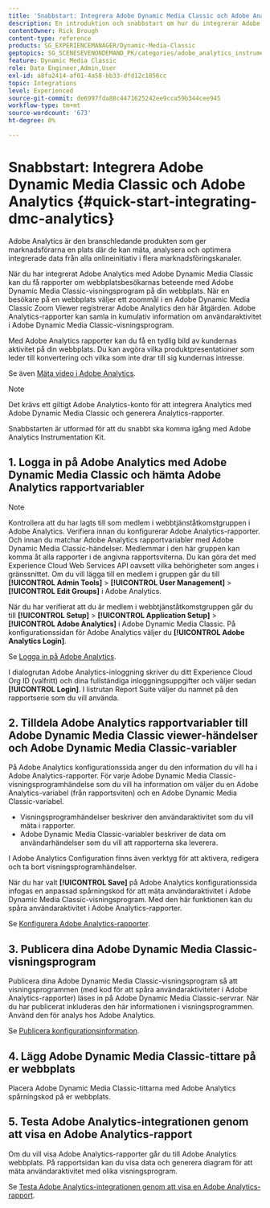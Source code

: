 ```yaml
---
title: 'Snabbstart: Integrera Adobe Dynamic Media Classic och Adobe Analytics'
description: En introduktion och snabbstart om hur du integrerar Adobe Dynamic Media Classic och Adobe Analytics.
contentOwner: Rick Brough
content-type: reference
products: SG_EXPERIENCEMANAGER/Dynamic-Media-Classic
geptopics: SG_SCENESEVENONDEMAND_PK/categories/adobe_analytics_instrumentation_kit
feature: Dynamic Media Classic
role: Data Engineer,Admin,User
exl-id: a8fa2414-af01-4a58-bb33-dfd12c1056cc
topic: Integrations
level: Experienced
source-git-commit: de6997fda88c4471625242ee9cca59b344cee945
workflow-type: tm+mt
source-wordcount: '673'
ht-degree: 0%

---
```


# Snabbstart: Integrera Adobe Dynamic Media Classic och Adobe Analytics {#quick-start-integrating-dmc-analytics}

Adobe Analytics är den branschledande produkten som ger marknadsförarna en plats där de kan mäta, analysera och optimera integrerade data från alla onlineinitiativ i flera marknadsföringskanaler.

När du har integrerat Adobe Analytics med Adobe Dynamic Media Classic kan du få rapporter om webbplatsbesökarnas beteende med Adobe Dynamic Media Classic-visningsprogram på din webbplats. När en besökare på en webbplats väljer ett zoommål i en Adobe Dynamic Media Classic Zoom Viewer registrerar Adobe Analytics den här åtgärden. Adobe Analytics-rapporter kan samla in kumulativ information om användaraktivitet i Adobe Dynamic Media Classic-visningsprogram.

Med Adobe Analytics rapporter kan du få en tydlig bild av kundernas aktivitet på din webbplats. Du kan avgöra vilka produktpresentationer som leder till konvertering och vilka som inte drar till sig kundernas intresse.

Se även [Mäta video i Adobe Analytics](https://experienceleague.adobe.com/sv/docs/media-analytics/using/media-overview).

>[!NOTE]
>
>Det krävs ett giltigt Adobe Analytics-konto för att integrera Analytics med Adobe Dynamic Media Classic och generera Analytics-rapporter.

Snabbstarten är utformad för att du snabbt ska komma igång med Adobe Analytics Instrumentation Kit.

## &#x200B;1. Logga in på Adobe Analytics med Adobe Dynamic Media Classic och hämta Adobe Analytics rapportvariabler

>[!NOTE]
>
>Kontrollera att du har lagts till som medlem i webbtjänståtkomstgruppen i Adobe Analytics. Verifiera innan du konfigurerar Adobe Analytics-rapporter. Och innan du matchar Adobe Analytics rapportvariabler med Adobe Dynamic Media Classic-händelser. Medlemmar i den här gruppen kan komma åt alla rapporter i de angivna rapportsviterna. Du kan göra det med Experience Cloud Web Services API oavsett vilka behörigheter som anges i gränssnittet. Om du vill lägga till en medlem i gruppen går du till **[!UICONTROL Admin Tools]** > **[!UICONTROL User Management]** > **[!UICONTROL Edit Groups]** i Adobe Analytics.

När du har verifierat att du är medlem i webbtjänståtkomstgruppen går du till **[!UICONTROL Setup]** > **[!UICONTROL Application Setup]** > **[!UICONTROL Adobe Analytics]** i Adobe Dynamic Media Classic. På konfigurationssidan för Adobe Analytics väljer du **[!UICONTROL Adobe Analytics Login]**.

Se [Logga in på Adobe Analytics](log-analytics.md#log_in_to_adobe_analytics).

I dialogrutan Adobe Analytics-inloggning skriver du ditt Experience Cloud Org ID (valfritt) och dina fullständiga inloggningsuppgifter och väljer sedan **[!UICONTROL Login]**. I listrutan Report Suite väljer du namnet på den rapportserie som du vill använda.

## &#x200B;2. Tilldela Adobe Analytics rapportvariabler till Adobe Dynamic Media Classic viewer-händelser och Adobe Dynamic Media Classic-variabler

På Adobe Analytics konfigurationssida anger du den information du vill ha i Adobe Analytics-rapporter. För varje Adobe Dynamic Media Classic-visningsprogramhändelse som du vill ha information om väljer du en Adobe Analytics-variabel (från rapportsviten) och en Adobe Dynamic Media Classic-variabel.

* Visningsprogramhändelser beskriver den användaraktivitet som du vill mäta i rapporter.
* Adobe Dynamic Media Classic-variabler beskriver de data om användarhändelser som du vill att rapporterna ska leverera.

I Adobe Analytics Configuration finns även verktyg för att aktivera, redigera och ta bort visningsprogramhändelser.

När du har valt **[!UICONTROL Save]** på Adobe Analytics konfigurationssida infogas en anpassad spårningskod för att mäta användaraktivitet i Adobe Dynamic Media Classic-visningsprogram. Med den här funktionen kan du spåra användaraktivitet i Adobe Analytics-rapporter.

Se [Konfigurera Adobe Analytics-rapporter](configuring-analytics-reports.md#configuring_adobe_analytics_reports).

## &#x200B;3. Publicera dina Adobe Dynamic Media Classic-visningsprogram

Publicera dina Adobe Dynamic Media Classic-visningsprogram så att visningsprogrammen (med kod för att spåra användaraktiviteter i Adobe Analytics-rapporter) läses in på Adobe Dynamic Media Classic-servrar. När du har publicerat inkluderas den här informationen i visningsprogrammen. Använd den för analys hos Adobe Analytics.

Se [Publicera konfigurationsinformation](publishing-analytics-configuration-information.md#publishing_adobe_analytics_configuration_information).

## &#x200B;4. Lägg Adobe Dynamic Media Classic-tittare på er webbplats

Placera Adobe Dynamic Media Classic-tittarna med Adobe Analytics spårningskod på er webbplats.

## &#x200B;5. Testa Adobe Analytics-integrationen genom att visa en Adobe Analytics-rapport

Om du vill visa Adobe Analytics-rapporter går du till Adobe Analytics webbplats. På rapportsidan kan du visa data och generera diagram för att mäta användaraktivitet med olika visningsprogram.

Se [Testa Adobe Analytics-integrationen genom att visa en Adobe Analytics-rapport](testing-integration-viewing-analytics-report.md#testing_the_integration_by_viewing_an_adobe_analytics_report).
